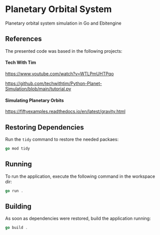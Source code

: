 # Planetary Orbital System
Planetary orbital system simulation in Go and Ebitengine


## References

The presented code was based in the following projects:

#### Tech With Tim
https://www.youtube.com/watch?v=WTLPmUHTPqo

https://github.com/techwithtim/Python-Planet-Simulation/blob/main/tutorial.py

#### Simulating Planetary Orbits
https://fiftyexamples.readthedocs.io/en/latest/gravity.html

## Restoring Dependencies

Run the `tidy` command to restore the needed packaes:

```go
go mod tidy
```

## Running

To run the application, execute the following command in the workspace dir:

```go
go run .
```

## Building

As soon as dependencies were restored, build the application running:

```go
go build .
```
